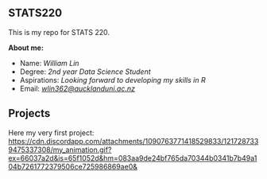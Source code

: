 ## STATS220
This is my repo for STATS 220.

**About me:**
- Name: *William Lin*
- Degree: *2nd year Data Science Student*
- Aspirations: *Looking forward to developing my skills in R*
- Email: *wlin362@aucklanduni.ac.nz*

## Projects
Here my very first project:
https://cdn.discordapp.com/attachments/1090763771418529833/1217287339475337308/my_animation.gif?ex=66037a2d&is=65f1052d&hm=083aa9de24bf765da70344b0341b7b49a104b7261772379506ce725986869ae0&
